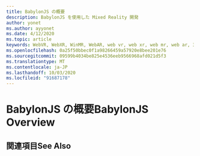 ```yaml
---
title: BabylonJS の概要
description: BabylonJS を使用した Mixed Reality 開発
author: yonet
ms.author: ayyonet
ms.date: 4/12/2020
ms.topic: article
keywords: WebVR, WebXR, WinMR, WebAR, web vr, web xr, web mr, web ar, 360, 360 ビデオ, 360 ビデオ, 360 写真, 360 写真, 360 コンテンツ, イマーシブ web, immersiveweb, IW
ms.openlocfilehash: 0a25f50bbec0f1a98266459a57920e8bee201e76
ms.sourcegitcommit: 09599b4034be825e4536eeb9566968afd021d5f3
ms.translationtype: MT
ms.contentlocale: ja-JP
ms.lasthandoff: 10/03/2020
ms.locfileid: "91687178"
---
```

# <a name="babylonjs-overview"></a><span data-ttu-id="bcf54-104">BabylonJS の概要</span><span class="sxs-lookup"><span data-stu-id="bcf54-104">BabylonJS Overview</span></span>

## <a name="see-also"></a><span data-ttu-id="bcf54-105">関連項目</span><span class="sxs-lookup"><span data-stu-id="bcf54-105">See Also</span></span>

